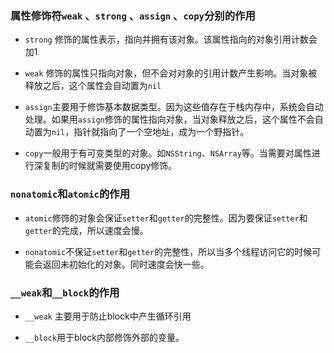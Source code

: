 ### 属性修饰符`weak` 、`strong` 、`assign` 、`copy`分别的作用

* `strong` 修饰的属性表示，指向并拥有该对象。该属性指向的对象引用计数会加1

* `weak` 修饰的属性只指向对象，但不会对对象的引用计数产生影响。当对象被释放之后，这个属性会自动置为`nil`

* `assign`主要用于修饰基本数据类型。因为这些值存在于栈内存中，系统会自动处理。如果用`assign`修饰的属性指向对象，当对象释放之后，这个属性不会自动置为`nil`，指针就指向了一个空地址，成为一个野指针。

* `copy`一般用于有可变类型的对象。如`NSString`、`NSArray`等。当需要对属性进行深复制的时候就需要使用copy修饰。


### `nonatomic`和`atomic`的作用

* `atomic`修饰的对象会保证`setter`和`getter`的完整性。因为要保证`setter`和`getter`的完成，所以速度会慢。

* `nonatomic`不保证`setter`和`getter`的完整性，所以当多个线程访问它的时候可能会返回未初始化的对象。同时速度会快一些。

### `__weak`和`__block`的作用

* `__weak` 主要用于防止block中产生循环引用

* `__block`用于block内部修饰外部的变量。